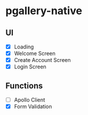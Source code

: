 # pgallery-native

## UI

- [x] Loading
- [x] Welcome Screen
- [x] Create Account Screen
- [x] Login Screen

## Functions

- [ ] Apollo Client
- [x] Form Validation
